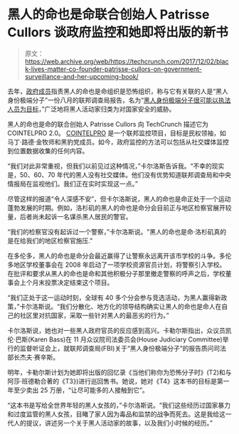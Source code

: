 # 黑人的命也是命联合创始人 Patrisse Cullors 谈政府监控和她即将出版的新书 

> 原文：<https://web.archive.org/web/https://techcrunch.com/2017/12/02/black-lives-matter-co-founder-patrisse-cullors-on-government-surveillance-and-her-upcoming-book/>

去年，[政府成员](https://web.archive.org/web/20230131204439/https://www.washingtonpost.com/news/posteverything/wp/2017/10/19/we-say-black-lives-matter-the-fbi-says-that-makes-us-a-security-threat/?utm_term=.fa102bc14325)指责黑人的命也是命组织是恐怖组织，称与它有关联的人是“黑人身份极端分子”一份八月的联邦调查局报告，名为“[黑人身份极端分子很可能以执法人员为目标](https://web.archive.org/web/20230131204439/https://www.documentcloud.org/documents/4067711-BIE-Redacted.html)，”广泛地将黑人活动家归类为对国家安全的威胁。

黑人的命也是命的联合创始人 Patrisse Cullors 向 TechCrunch 描述它为 COINTELPRO 2.0。 [COINTELPRO](https://web.archive.org/web/20230131204439/http://www.pbs.org/hueypnewton/actions/actions_cointelpro.html) 是一个联邦监控项目，目标是民权领袖，如马丁·路德·金牧师和黑豹党成员。如今，政府监控的方法可以包括从社交媒体监控到位置数据收集的任何内容。

“我们对此非常重视，但我们以前见过这种情况，”卡尔洛斯告诉我。“不幸的现实是，50、60、70 年代的黑人没有社交媒体。他们没有优势知道联邦调查局和中央情报局在监视他们。我们正在实时实现这一点。”

尽管这样的报道“令人深感不安”，但卡尔洛斯说，黑人的命也是命正处于一个运动蓬勃发展的时期。例如，洛杉矶的黑人的命也是命分会目前正与地区检察官展开较量，后者尚未起诉一名谋杀黑人居民的警官。

“我们的检察官没有起诉过一个警察，”卡尔洛斯说。"黑人的命也是命·洛杉矶真的是在给我们的地区检察官施压."

在多伦多，黑人的命也是命分会最近赢得了让警察永远离开该市学校的斗争。多伦多地区学校董事会在 2008 年启动了一项学校资源官员计划，将警察引入学校。在批评和要求从黑人的命也是命和其他积极分子那里撤走警察的呼声之后，学校董事会上个月末投票决定结束这个项目。

“我们正处于这一运动时刻，全球有 40 多个分会参与竞选活动，为黑人赢得新政策，”卡尔洛斯说。“我们分散化、地方化的领导结构确实让黑人的命也是命人在自己的社区里对抗国家，采取一些针对黑人的最恶劣的行为。”

卡尔洛斯说，她也对一些黑人政府官员的反应感到高兴。卡勒尔斯指出，众议员凯伦·巴斯(Karen Bass)在 11 月众议院司法委员会(House Judiciary Committee)举行的监督听证会上，就联邦调查局(FBI)关于“黑人身份极端分子”的报告质问司法部长杰夫·赛辛斯。

明年，卡勒尔斯计划为她即将出版的回忆录《当他们称你为恐怖分子时》(T2)和与阿莎·班德勒合著的《T3》)进行巡回售书。她说，她对《T4》这本书的目标是第一年至少卖出 25 万册，“让尽可能多的人接触到它”。

“这本书是写给全世界年轻的黑人女孩的，”卡尔洛斯说。“我们这些经历过国家暴力和过度监管的黑人女孩，目睹了家人因为毒品和监禁的战争而死去。这是我给这一代人的提议，讲述另一个关于黑人活动家的故事，以及我们小时候的经历。”